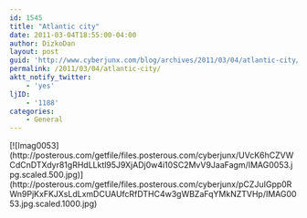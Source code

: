 ```yaml
---
id: 1545
title: "Atlantic city"
date: 2011-03-04T18:55:00-04:00
author: DizkoDan
layout: post
guid: 'http://www.cyberjunx.com/blog/archives/2011/03/04/atlantic-city/'
permalink: /2011/03/04/atlantic-city/
aktt_notify_twitter:
    - 'yes'
ljID:
    - '1188'
categories:
    - General
---
```


<div class="posterous_autopost"><div class="p_embed p_image_embed"> [![Imag0053](http://posterous.com/getfile/files.posterous.com/cyberjunx/UVcK6hCZVWCdCnDTXdyr81gRHdLLktl95J9XjADj0w4i10SC2MvV9JaaFagm/IMAG0053.jpg.scaled.500.jpg)](http://posterous.com/getfile/files.posterous.com/cyberjunx/pCZJuIGpp0RWn9PjKxFKJXsLdLxmDCUAUfcRfDTHC4w3gWBZaFqYMkNZTVHp/IMAG0053.jpg.scaled.1000.jpg) </div></div>